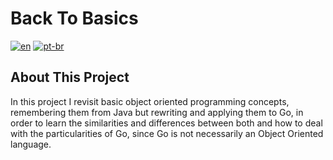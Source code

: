 # Back To Basics 
[![en](https://img.shields.io/badge/lang-en-red.svg)](https://github.com/jonatasemidio/multilanguage-readme-pattern/blob/master/README.en.md)
[![pt-br](https://img.shields.io/badge/lang-pt--br-green.svg)](https://github.com/jonatasemidio/multilanguage-readme-pattern/blob/master/README.md)

## About This Project
In this project I revisit basic object oriented programming concepts, remembering them from Java but rewriting and applying them to Go, in order to learn the similarities and differences between both and how to deal with the particularities of Go, since Go is not necessarily an Object Oriented language.